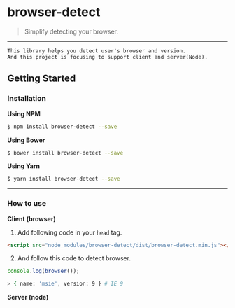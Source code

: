 # browser-detect

> Simplify detecting your browser.

----

```plaintext
This library helps you detect user's browser and version.
And this project is focusing to support client and server(Node).
```

## Getting Started

### Installation

**Using NPM**

```bash
$ npm install browser-detect --save
```

**Using Bower**

```bash
$ bower install browser-detect --save
```

**Using Yarn**

```bash
$ yarn install browser-detect --save
```

----

### How to use

**Client (browser)**

1. Add following code in your `head` tag.

```html
<script src="node_modules/browser-detect/dist/browser-detect.min.js"></script>
```

2. And follow this code to detect browser.

```javascript
console.log(browser());
```

```bash
> { name: 'msie', version: 9 } # IE 9
```

**Server (node)**
